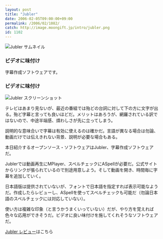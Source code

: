 ```yaml
---
layout: post
title: "Jubler"
date: 2006-02-05T09:00:00+09:00
permalink: /2006/02/1082/
catch: http://image.moongift.jp/intro/jubler.png
id: 1102
---
```

 ![Jubler サムネイル](http://image.moongift.jp/intro/jubler.t.png "Jubler サムネイル")
  

### ビデオに味付け
  
字幕作成ソフトウェアです。  
<!--more-->  

### ビデオに味付け
  

![Jubler スクリーンショット](http://image.moongift.jp/intro/jubler.png "Jubler スクリーンショット")

  

テレビはあまり見ないが、最近の番組では殆どの台詞に対して下の方に文字が出る。殆ど字幕と言っても良いほどだ。メリットはあろうが、網羅されている訳ではないので、中途半端感、煩わしさが先に立ってしまう。

  

説明的な意味合いで字幕は有効に使えるのは確かだ。言語が異なる場合は勿論、動画だけでは伝えきれない背景、説明が必要な場合もある。

  

本日紹介するオープンソース・ソフトウェアはJubler、字幕作成ソフトウェアだ。

  

Jublerでは動画再生にMPlayer、スペルチェックにASpellが必要だ。公式サイトからリンクが張られているので別途用意しよう。そして動画を開き、時間毎に字幕を追加していく。

  

日本語版は提供されていないが、フォントで日本語を指定すれば表示可能なようだ。作成したらレビューし、ASpellを使ってスペルチェックも可能だ（勿論日本語のスペルチェックには対応していない）。

  

使い方は複雑な印象（と言うかうまくいっていない）だが、やり方を覚えれば色々な応用ができそうだ。ビデオに良い味付けを施してくれそうなソフトウェアだ。

  

[Jubler レビュー](http://oss.moongift.jp/review/i-1110.html)はこちら

